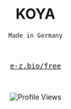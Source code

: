 <h1 align="center">KOYA</h1>
<p align="center"><code>Made in Germany</code></p>
<br>
<p align="center">
  <samp>
    <a href="https://e-z.bio/free">e-z.bio/free</a>
</samp><br>
</p>
<br>

<p align="center">
<img src="https://api.visitorbadge.io/api/VisitorHit?user=luyatools&countColorcountColor&countColor=%230095FF" alt="Profile Views"/>
</p>


